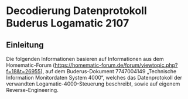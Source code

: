 # Decodierung Datenprotokoll Buderus Logamatic 2107

## Einleitung

Die folgenden Informationen basieren auf Informationen aus dem Homematic-Forum (https://homematic-forum.de/forum/viewtopic.php?f=18&t=26955), auf dem Buderus-Dokument 7747004149 „Technische Information Monitordaten System 4000“, welches das Datenprotokoll der verwandten Logamatic-4000-Steuerung beschreibt, sowie auf eigenem Reverse-Engineering.
